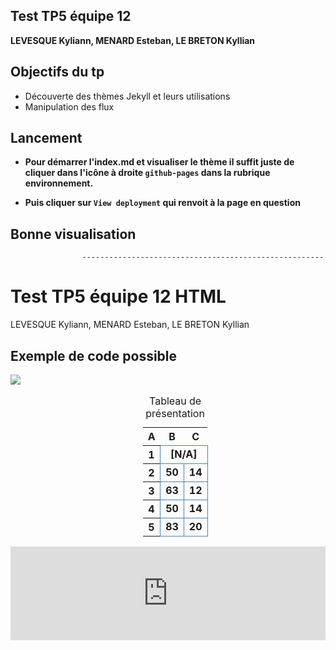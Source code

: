 ## Test TP5 équipe 12 
**LEVESQUE Kyliann, MENARD Esteban, LE BRETON Kyllian**

## Objectifs du tp 

* Découverte des thèmes Jekyll et leurs utilisations
* Manipulation des flux

## Lancement

* **Pour démarrer l'index.md et visualiser le thème il suffit juste de cliquer dans l'icône à droite `github-pages` dans la rubrique environnement.**

* **Puis cliquer sur `View deployment` qui renvoit à la page en question**

## Bonne visualisation 

                    ------------------------------------------------------

<html>
    <head>
        <meta charset="utf-8">
        <title>Test TP5 équipe 12 HTML</title>
        <style>
        .ID {
            border: 1px solid steelblue;
            text-align: center;
            font-weight: bolder;
        }
        table{
            margin-left: 42%;
        }
        </style>
    </head>
    <body>
        <h1>Test TP5 équipe 12 HTML</h1>
        <p>LEVESQUE Kyliann, MENARD Esteban, LE BRETON Kyllian</p>
        <h2>Exemple de code possible</h2>
        <img src="https://static.vecteezy.com/system/resources/previews/017/119/660/original/github-logo-git-hub-icon-with-text-on-white-and-black-background-free-vector.jpg">
        <table>
            <caption>Tableau de présentation</caption>
            <tr>
                <th>A</th>
                <th>B</th>
                <th>C</th>
            </tr>
            <tr>
                <th scope="row">1</th>
                <td colspan="2" class="ID">[N/A]</td>
            </tr>
            <tr>
                <th scope="row">2</th>
                <td class="ID">50</td>
                <td class="ID">14</td>
            </tr>
            <tr>
                <th scope="row">3</th>
                <td class="ID">63</td>
                <td class="ID">12</td>
            </tr>
            <tr>
                <th scope="row">4</th>
                <td class="ID">50</td>
                <td class="ID">14</td>
            </tr>
            <tr>
                <th scope="row">5</th>
                <td class="ID">83</td>
                <td class="ID">20</td>
            </tr>
        </table>
        <iframe src="https://youtu.be/iPKnqTb95i4" width="100%" frameborder="0" allowfullscreen></iframe> 
    </body>
</html>


